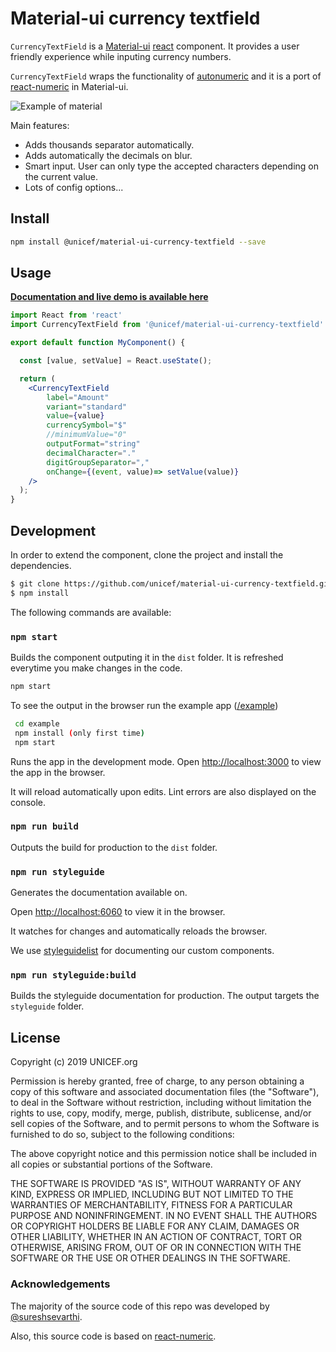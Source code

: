 # Material-ui currency textfield

`CurrencyTextField` is a  [Material-ui](https://material-ui.com/) [react](https://reactjs.org/) component. It provides a user friendly experience while inputing currency numbers. 

`CurrencyTextField` wraps the functionality of <a href="https://github.com/autoNumeric/autoNumeric">autonumeric</a> and it is a port of <a href="https://github.com/mkg0/react-numeric">react-numeric</a> in Material-ui.

![Example of material](https://raw.githubusercontent.com/unicef/material-ui-currency-textfield/master/material-ui-currency-field.gif)

Main features:
 * Adds thousands separator automatically.
 * Adds automatically the decimals on blur.
 * Smart input. User can only type the accepted characters depending on the current value.
 * Lots of config options...

## Install

 ```bash
 npm install @unicef/material-ui-currency-textfield --save
```

## Usage

**[Documentation and live demo is available here](https://unicef.github.io/material-ui-currency-textfield/)**


```jsx
import React from 'react'
import CurrencyTextField from '@unicef/material-ui-currency-textfield'

export default function MyComponent() {

  const [value, setValue] = React.useState();

  return (
    <CurrencyTextField
		label="Amount"
		variant="standard"
		value={value}
		currencySymbol="$"
		//minimumValue="0"
		outputFormat="string"
		decimalCharacter="."
		digitGroupSeparator=","
		onChange={(event, value)=> setValue(value)}
    />
  );
}
```


## Development

In order to extend the component, clone the project and install the dependencies.
```bash
$ git clone https://github.com/unicef/material-ui-currency-textfield.git
$ npm install
```

The following commands are available: 

### `npm start`

Builds the component outputing it in the `dist` folder. It is refreshed everytime you make changes in the code.

```bash
npm start
```

To see the output in the browser run the example app ([/example](https://github.com/unicef/material-ui-currency-textfield/tree/master/example))

```bash
 cd example 
 npm install (only first time)
 npm start
 ```
Runs the app in the development mode. Open [http://localhost:3000](http://localhost:3000) to view the app in the browser.

It will reload automatically upon edits. Lint errors are also displayed on the console.

### `npm run build`

Outputs the build for production to the `dist` folder.

### `npm run styleguide`
Generates the documentation available on.

Open [http://localhost:6060](http://localhost:6060) to view it in the browser.

It watches for changes and automatically reloads the browser.

We use [styleguidelist](https://react-styleguidist.js.org/) for documenting our custom components.

### `npm run styleguide:build`
Builds the styleguide documentation for production. The output targets the `styleguide` folder.

## License

Copyright (c) 2019 UNICEF.org

Permission is hereby granted, free of charge, to any person obtaining a copy
of this software and associated documentation files (the "Software"), to deal
in the Software without restriction, including without limitation the rights
to use, copy, modify, merge, publish, distribute, sublicense, and/or sell
copies of the Software, and to permit persons to whom the Software is
furnished to do so, subject to the following conditions:

The above copyright notice and this permission notice shall be included in all
copies or substantial portions of the Software.

THE SOFTWARE IS PROVIDED "AS IS", WITHOUT WARRANTY OF ANY KIND, EXPRESS OR
IMPLIED, INCLUDING BUT NOT LIMITED TO THE WARRANTIES OF MERCHANTABILITY,
FITNESS FOR A PARTICULAR PURPOSE AND NONINFRINGEMENT. IN NO EVENT SHALL THE
AUTHORS OR COPYRIGHT HOLDERS BE LIABLE FOR ANY CLAIM, DAMAGES OR OTHER
LIABILITY, WHETHER IN AN ACTION OF CONTRACT, TORT OR OTHERWISE, ARISING FROM,
OUT OF OR IN CONNECTION WITH THE SOFTWARE OR THE USE OR OTHER DEALINGS IN THE
SOFTWARE.


### Acknowledgements

The majority of the source code of this repo was developed by [@sureshsevarthi](http://github.com/sureshsevarthi).

Also, this source code is based on [react-numeric](https://github.com/mkg0/react-numeric).

